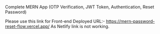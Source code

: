 Complete MERN App (OTP Verification, JWT Token, Authentication, Reset Password)

Please use this link for Front-end Deployed URL:-  https://mern-password-reset-flow.vercel.app/
As Netlify link is not working.
